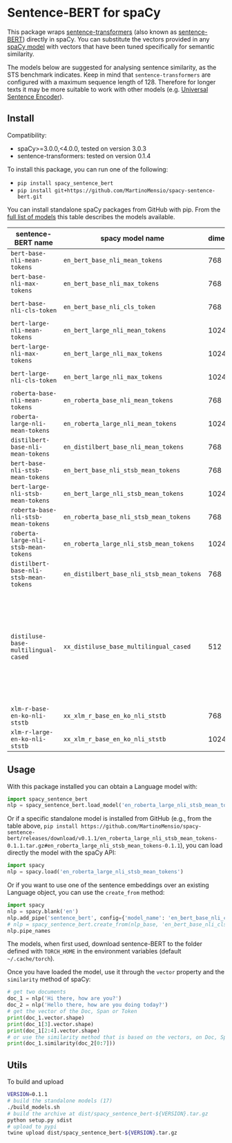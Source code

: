 # Sentence-BERT for spaCy

This package wraps [sentence-transformers](https://github.com/UKPLab/sentence-transformers) (also known as [sentence-BERT](http://arxiv.org/abs/1908.10084)) directly in spaCy.
You can substitute the vectors provided in any [spaCy model](https://spacy.io/models) with vectors that have been tuned specifically for semantic similarity.

The models below are suggested for analysing sentence similarity, as the STS benchmark indicates.
Keep in mind that `sentence-transformers` are configured with a maximum sequence length of 128. Therefore for longer texts it may be more suitable to work with other models (e.g. [Universal Sentence Encoder](https://github.com/MartinoMensio/spacy-universal-sentence-encoder-tfhub)).

## Install

Compatibility:
- spaCy>=3.0.0,<4.0.0, tested on version 3.0.3
- sentence-transformers: tested on version 0.1.4

To install this package, you can run one of the following:

- `pip install spacy_sentence_bert`
-  `pip install git+https://github.com/MartinoMensio/spacy-sentence-bert.git`

You can install standalone spaCy packages from GitHub with pip.
From the [full list of models](https://docs.google.com/spreadsheets/d/14QplCdTCDwEmTqrn1LH4yrbKvdogK4oQvYO1K1aPR5M/edit#gid=0) this table describes the models available.


|  sentence-BERT name                    |  spacy model name  |  dimensions          |  language  | STS benchmark | standalone install |
|----------------------------------------|--------------------|----------------------|------------|---------------|---------|
| `bert-base-nli-mean-tokens`            | `en_bert_base_nli_mean_tokens`            |  768 | en | 77.12          | `pip install https://github.com/MartinoMensio/spacy-sentence-bert/releases/download/v0.1.1/en_bert_base_nli_mean_tokens-0.1.1.tar.gz#en_bert_base_nli_mean_tokens-0.1.1`  |
| `bert-base-nli-max-tokens`             | `en_bert_base_nli_max_tokens`             |  768 | en | 77.21          | `pip install https://github.com/MartinoMensio/spacy-sentence-bert/releases/download/v0.1.1/en_bert_base_nli_max_tokens-0.1.1.tar.gz#en_bert_base_nli_max_tokens-0.1.1`  |
| `bert-base-nli-cls-token`              | `en_bert_base_nli_cls_token`              |  768 | en | 76.30          | `pip install https://github.com/MartinoMensio/spacy-sentence-bert/releases/download/v0.1.1/en_bert_base_nli_cls_token-0.1.1.tar.gz#en_bert_base_nli_cls_token-0.1.1`  |
| `bert-large-nli-mean-tokens`           | `en_bert_large_nli_mean_tokens`           | 1024 | en | 79.19          | `pip install https://github.com/MartinoMensio/spacy-sentence-bert/releases/download/v0.1.1/en_bert_large_nli_mean_tokens-0.1.1.tar.gz#en_bert_large_nli_mean_tokens-0.1.1`  |
| `bert-large-nli-max-tokens`            | `en_bert_large_nli_max_tokens`            | 1024 | en | 78.41          | `pip install https://github.com/MartinoMensio/spacy-sentence-bert/releases/download/v0.1.1/en_bert_large_nli_max_tokens-0.1.1.tar.gz#en_bert_large_nli_max_tokens-0.1.1`  |
| `bert-large-nli-cls-token`             | `en_bert_large_nli_max_tokens`            | 1024 | en | 78.29          | `pip install https://github.com/MartinoMensio/spacy-sentence-bert/releases/download/v0.1.1/en_bert_large_nli_max_tokens-0.1.1.tar.gz#en_bert_large_nli_max_tokens-0.1.1`  |
| `roberta-base-nli-mean-tokens`         | `en_roberta_base_nli_mean_tokens`         |  768 | en | 77.49          | `pip install https://github.com/MartinoMensio/spacy-sentence-bert/releases/download/v0.1.1/en_roberta_base_nli_mean_tokens-0.1.1.tar.gz#en_roberta_base_nli_mean_tokens-0.1.1`  |
| `roberta-large-nli-mean-tokens`        | `en_roberta_large_nli_mean_tokens`        | 1024 | en | 78.69          | `pip install https://github.com/MartinoMensio/spacy-sentence-bert/releases/download/v0.1.1/en_roberta_large_nli_mean_tokens-0.1.1.tar.gz#en_roberta_large_nli_mean_tokens-0.1.1`  |
| `distilbert-base-nli-mean-tokens`      | `en_distilbert_base_nli_mean_tokens`      |  768 | en | 76.97          | `pip install https://github.com/MartinoMensio/spacy-sentence-bert/releases/download/v0.1.1/en_distilbert_base_nli_mean_tokens-0.1.1.tar.gz#en_distilbert_base_nli_mean_tokens-0.1.1`  |
| `bert-base-nli-stsb-mean-tokens`       | `en_bert_base_nli_stsb_mean_tokens`       |  768 | en | 85.14          | `pip install https://github.com/MartinoMensio/spacy-sentence-bert/releases/download/v0.1.1/en_bert_base_nli_stsb_mean_tokens-0.1.1.tar.gz#en_bert_base_nli_stsb_mean_tokens-0.1.1`  |
| `bert-large-nli-stsb-mean-tokens`      | `en_bert_large_nli_stsb_mean_tokens`      | 1024 | en | 85.29          | `pip install https://github.com/MartinoMensio/spacy-sentence-bert/releases/download/v0.1.1/en_bert_large_nli_stsb_mean_tokens-0.1.1.tar.gz#en_bert_large_nli_stsb_mean_tokens-0.1.1`  |
| `roberta-base-nli-stsb-mean-tokens`    | `en_roberta_base_nli_stsb_mean_tokens`    |  768 | en | 85.40          | `pip install https://github.com/MartinoMensio/spacy-sentence-bert/releases/download/v0.1.1/en_roberta_base_nli_stsb_mean_tokens-0.1.1.tar.gz#en_roberta_base_nli_stsb_mean_tokens-0.1.1`  |
| `roberta-large-nli-stsb-mean-tokens`   | `en_roberta_large_nli_stsb_mean_tokens`   | 1024 | en | 86.31          | `pip install https://github.com/MartinoMensio/spacy-sentence-bert/releases/download/v0.1.1/en_roberta_large_nli_stsb_mean_tokens-0.1.1.tar.gz#en_roberta_large_nli_stsb_mean_tokens-0.1.1`  |
| `distilbert-base-nli-stsb-mean-tokens` | `en_distilbert_base_nli_stsb_mean_tokens` |  768 | en | 84.38          | `pip install https://github.com/MartinoMensio/spacy-sentence-bert/releases/download/v0.1.1/en_distilbert_base_nli_stsb_mean_tokens-0.1.1.tar.gz#en_distilbert_base_nli_stsb_mean_tokens-0.1.1`  |
| `distiluse-base-multilingual-cased`    | `xx_distiluse_base_multilingual_cased`    |  512 | Arabic, Chinese, Dutch, English, French, German, Italian, Korean, Polish, Portuguese, Russian, Spanish, Turkish | 80.10 | `pip install https://github.com/MartinoMensio/spacy-sentence-bert/releases/download/v0.1.1/xx_distiluse_base_multilingual_cased-0.1.1.tar.gz#xx_distiluse_base_multilingual_cased-0.1.1`  |
| `xlm-r-base-en-ko-nli-ststb`           | `xx_xlm_r_base_en_ko_nli_ststb`           |  768 | en,ko | 81.47       | `pip install https://github.com/MartinoMensio/spacy-sentence-bert/releases/download/v0.1.1/xx_xlm_r_base_en_ko_nli_ststb-0.1.1.tar.gz#xx_xlm_r_base_en_ko_nli_ststb-0.1.1`  |
| `xlm-r-large-en-ko-nli-ststb`          | `xx_xlm_r_base_en_ko_nli_ststb`           | 1024 | en,ko | 84.05       | `pip install https://github.com/MartinoMensio/spacy-sentence-bert/releases/download/v0.1.1/xx_xlm_r_base_en_ko_nli_ststb-0.1.1.tar.gz#xx_xlm_r_base_en_ko_nli_ststb-0.1.1`  |


## Usage

With this package installed you can obtain a Language model with:

```python
import spacy_sentence_bert
nlp = spacy_sentence_bert.load_model('en_roberta_large_nli_stsb_mean_tokens')
```

Or if a specific standalone model is installed from GitHub (e.g., from the table above, `pip install https://github.com/MartinoMensio/spacy-sentence-bert/releases/download/v0.1.1/en_roberta_large_nli_stsb_mean_tokens-0.1.1.tar.gz#en_roberta_large_nli_stsb_mean_tokens-0.1.1`), you can load directly the model with the spaCy API:


```python
import spacy
nlp = spacy.load('en_roberta_large_nli_stsb_mean_tokens')
```

Or if you want to use one of the sentence embeddings over an existing Language object, you can use the `create_from` method:

```python
import spacy
nlp = spacy.blank('en')
nlp.add_pipe('sentence_bert', config={'model_name': 'en_bert_base_nli_cls_token'})
# nlp = spacy_sentence_bert.create_from(nlp_base, 'en_bert_base_nli_cls_token')
nlp.pipe_names
```

The models, when first used, download sentence-BERT to the folder defined with `TORCH_HOME` in the environment variables (default `~/.cache/torch`).

Once you have loaded the model, use it through the `vector` property and the `similarity` method of spaCy:

```python
# get two documents
doc_1 = nlp('Hi there, how are you?')
doc_2 = nlp('Hello there, how are you doing today?')
# get the vector of the Doc, Span or Token
print(doc_1.vector.shape)
print(doc_1[3].vector.shape)
print(doc_1[2:4].vector.shape)
# or use the similarity method that is based on the vectors, on Doc, Span or Token
print(doc_1.similarity(doc_2[0:7]))
```



## Utils

To build and upload
```bash
VERSION=0.1.1
# build the standalone models (17)
./build_models.sh
# build the archive at dist/spacy_sentence_bert-${VERSION}.tar.gz
python setup.py sdist
# upload to pypi
twine upload dist/spacy_sentence_bert-${VERSION}.tar.gz
```